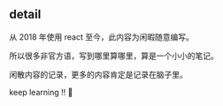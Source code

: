 ## detail

从 2018 年使用 react 至今，此内容为闲暇随意编写。

所以很多非官方语，写到哪里算哪里，算是一个小小的笔记。

闲散内容的记录，更多的内容肯定是记录在脑子里。

keep learning !! 🤪
